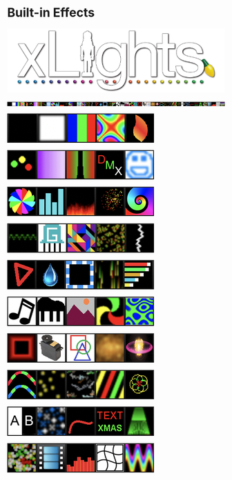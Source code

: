 # Built-in Effects

![](../../.gitbook/assets/xlights-logo.png)

![](<../../.gitbook/assets/image (386).png>)

![](<../../.gitbook/assets/image (312) (1).png>)

![](<../../.gitbook/assets/image (755).png>)

![](<../../.gitbook/assets/image (632).png>)

![](<../../.gitbook/assets/image (283).png>)

![](<../../.gitbook/assets/image (333).png>)

![](<../../.gitbook/assets/image (383).png>)

![](<../../.gitbook/assets/image (222).png>)

![](<../../.gitbook/assets/image (414).png>)

![](<../../.gitbook/assets/image (340) (1).png>)

![](<../../.gitbook/assets/image (231) (1).png>)
